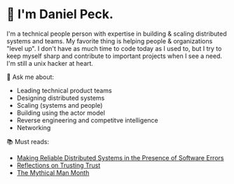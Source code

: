 # 👋 I'm Daniel Peck.

I'm a technical people person with expertise in building & scaling distributed systems and teams. My favorite thing is helping people & organizations "level up". I don't have as much time to code today as I used to, but I try to keep myself sharp and contribute to important projects when I see a need. I'm still a unix hacker at heart.

💬 Ask me about:
- Leading technical product teams
- Designing distributed systems
- Scaling (systems and people)
- Building using the actor model
- Reverse engineering and competitve intelligence
- Networking

📚 Must reads:
- [Making Reliable Distributed Systems in the Presence of Software Errors](https://erlang.org/download/armstrong_thesis_2003.pdf)
- [Reflections on Trusting Trust](https://www.cs.cmu.edu/~rdriley/487/papers/Thompson_1984_ReflectionsonTrustingTrust.pdf)
- [The Mythical Man Month](https://smile.amazon.com/Mythical-Man-Month-Software-Engineering-Anniversary/dp/0201835959/ref=sr_1_1?crid=1OXJ4N2BBMFPS&dchild=1&keywords=the+mythical+man+month&qid=1594268467&sprefix=the+mythical%2Caps%2C228&sr=8-1)
